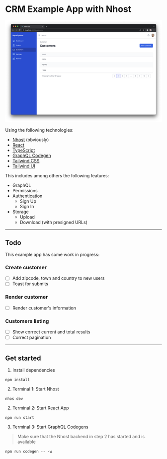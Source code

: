 # CRM Example App with Nhost

![Customers](assets/customers.png)

Using the following technologies:

- [Nhost](https://nhost.io) (obviously)
- [React]()
- [TypeScript]()
- [GraphQL Codegen](https://www.graphql-code-generator.com/)
- [Tailwind CSS](https://tailwindcss.com/)
- [Tailwind UI](https://tailwindui.com/)

This includes among others the following features:

- GraphQL
- Permissions
- Authentication
  - Sign Up
  - Sign In
- Storage
  - Upload
  - Download (with presigned URLs)

---

## Todo

This example app has some work in progress:

### Create customer

- [ ] Add zipcode, town and country to new users
- [ ] Toast for submits

### Render customer

- [ ] Render customer's information

### Customers listing

- [ ] Show correct current and total results
- [ ] Correct pagination

---

## Get started

1. Install dependencies

```
npm install
```

2. Terminal 1: Start Nhost

```
nhos dev
```

2. Terminal 2: Start React App

```
npm run start
```

3. Terminal 3: Start GraphQL Codegens

> Make sure that the Nhost backend in step 2 has started and is available

```
npm run codegen -- -w
```
